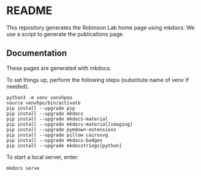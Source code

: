# README

This repository generates the Robinson Lab home page
using mkdocs. We use a script to generate the publications
page.


## Documentation

These pages are generated with mkdocs.

To set things up, perform the following steps (substitute name of venv if needed).

```
python3 -m venv venvhpoo
source venvhpo/bin/activate
pip install --upgrade pip
pip install --upgrade mkdocs
pip install --upgrade mkdocs-material
pip install --upgrade mkdocs-material[imaging]
pip install --upgrade pymdown-extensions
pip install --upgrade pillow cairosvg
pip install --upgrade mkdocs-badges
pip install --upgrade mkdocstrings[python]
```

To start a local server, enter:
```
mkdocs serve
```
 